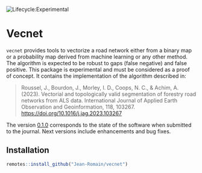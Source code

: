 ![Lifecycle:Experimental](https://img.shields.io/badge/Lifecycle-Experimental-339999)

# Vecnet

`vecnet` provides tools to vectorize a road network either from a binary map or a probability map derived from machine learning or any other method.  The algorithm is expected to be robust to gaps (false negative) and false positive. This package is experimental and must be considered as a proof of concept. It contains the implementation of the algorithm described in:

> Roussel, J., Bourdon, J., Morley, I. D., Coops, N. C., & Achim, A. (2023). Vectorial and topologically valid segmentation of forestry road networks from ALS data. International Journal of Applied Earth Observation and Geoinformation, 118, 103267. https://doi.org/10.1016/j.jag.2023.103267

The version [0.1.0](https://github.com/Jean-Romain/vecnet/releases/tag/v0.1.0) corresponds to the state of the software when submitted to the journal. Next versions include enhancements and bug fixes.

## Installation

``` r
remotes::install_github("Jean-Romain/vecnet")
```
